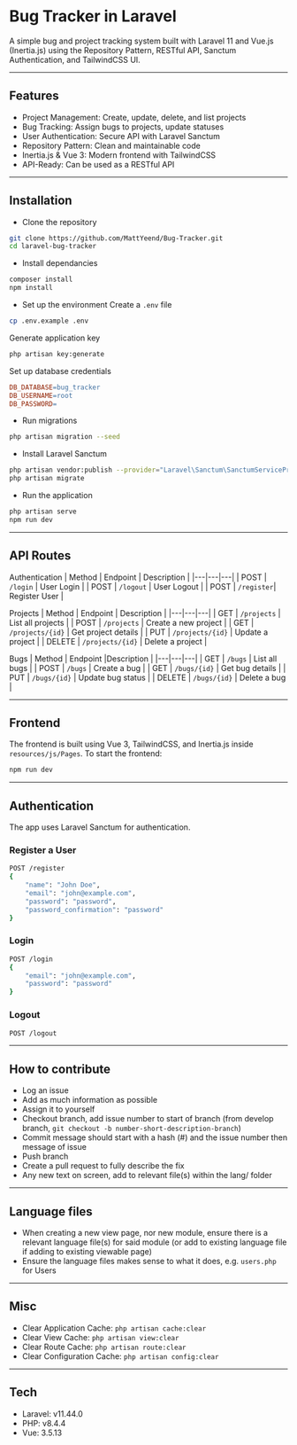 # Bug Tracker in Laravel
A simple bug and project tracking system built with Laravel 11 and Vue.js (Inertia.js) using the Repository Pattern, RESTful API, Sanctum Authentication, and TailwindCSS UI.

---
## Features
- Project Management: Create, update, delete, and list projects
- Bug Tracking: Assign bugs to projects, update statuses
- User Authentication: Secure API with Laravel Sanctum
- Repository Pattern: Clean and maintainable code
- Inertia.js & Vue 3: Modern frontend with TailwindCSS
- API-Ready: Can be used as a RESTful API

---
## Installation 
- Clone the repository
```bash
git clone https://github.com/MattYeend/Bug-Tracker.git
cd laravel-bug-tracker
```

- Install dependancies
```bash
composer install
npm install
```

- Set up the environment
Create a `.env` file
```bash
cp .env.example .env
```

Generate application key
```bash
php artisan key:generate
```

Set up database credentials
```makefile
DB_DATABASE=bug_tracker
DB_USERNAME=root
DB_PASSWORD=
```

- Run migrations
```bash
php artisan migration --seed
```

- Install Laravel Sanctum
```bash
php artisan vendor:publish --provider="Laravel\Sanctum\SanctumServiceProvider"
php artisan migrate
```

- Run the application 
```bash
php artisan serve
npm run dev
```

---
## API Routes
Authentication
| Method | Endpoint | Description |
|---|---|---|
| POST | `/login` | User Login |
| POST | `/logout` | User Logout |
| POST | `/register`| Register User |

Projects
| Method | Endpoint	| Description |
|---|---|---|
| GET | `/projects` | List all projects |
| POST | `/projects` | Create a new project |
| GET | `/projects/{id}` | Get project details |
| PUT | `/projects/{id}` | Update a project |
| DELETE | `/projects/{id}`	| Delete a project |

Bugs
| Method | Endpoint |Description |
|---|---|---|
| GET | `/bugs`	| List all bugs |
| POST | `/bugs` | Create a bug |
| GET | `/bugs/{id}` | Get bug details |
| PUT | `/bugs/{id}` | Update bug status |
| DELETE | `/bugs/{id}` | Delete a bug |

---
## Frontend
The frontend is built using Vue 3, TailwindCSS, and Inertia.js inside `resources/js/Pages`.
To start the frontend:
```bash
npm run dev
```

---
## Authentication
The app uses Laravel Sanctum for authentication.

### Register a User
```bash
POST /register
{
    "name": "John Doe",
    "email": "john@example.com",
    "password": "password",
    "password_confirmation": "password"
}
```

### Login
```bash
POST /login
{
    "email": "john@example.com",
    "password": "password"
}
```

### Logout
```bash
POST /logout
```

---
## How to contribute
- Log an issue
- Add as much information as possible
- Assign it to yourself
- Checkout branch, add issue number to start of branch (from develop branch, `git checkout -b number-short-description-branch`)
- Commit message should start with a hash (#) and the issue number then message of issue
- Push branch
- Create a pull request to fully describe the fix
- Any new text on screen, add to relevant file(s) within the lang/ folder

---
## Language files
- When creating a new view page, nor new module, ensure there is a relevant language file(s) for said module (or add to existing language file if adding to existing viewable page)
- Ensure the language files makes sense to what it does, e.g. `users.php` for Users

---
## Misc
- Clear Application Cache: `php artisan cache:clear`
- Clear View Cache: `php artisan view:clear`
- Clear Route Cache: `php artisan route:clear`
- Clear Configuration Cache: `php artisan config:clear`

---
## Tech
- Laravel: v11.44.0
- PHP: v8.4.4
- Vue: 3.5.13